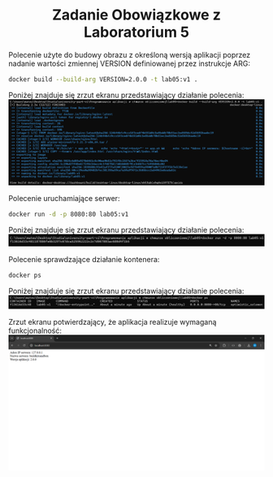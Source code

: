 <h1 align="center">
    Zadanie Obowiązkowe z Laboratorium 5
</h1>

Polecenie użyte do budowy obrazu z określoną wersją aplikacji poprzez nadanie wartości zmiennej VERSION definiowanej przez instrukcje ARG:

```bash
docker build --build-arg VERSION=2.0.0 -t lab05:v1 .
```

Poniżej znajduje się zrzut ekranu przedstawiający działanie polecenia:
![Wynik budowy obrazu Docker](build.png)

Polecenie uruchamiające serwer:

```bash
docker run -d -p 8080:80 lab05:v1
```

Poniżej znajduje się zrzut ekranu przedstawiający działanie polecenia:
![Wynik uruchomienia serwera](run.png)

Polecenie sprawdzające działanie kontenera:

```bash
docker ps
```

Poniżej znajduje się zrzut ekranu przedstawiający działanie polecenia:
![Wynik działania kontenera](dockerps.png)

Zrzut ekranu potwierdzający, że aplikacja realizuje wymaganą funkcjonalność:
![Wynik działania aplikacji](web.png)
